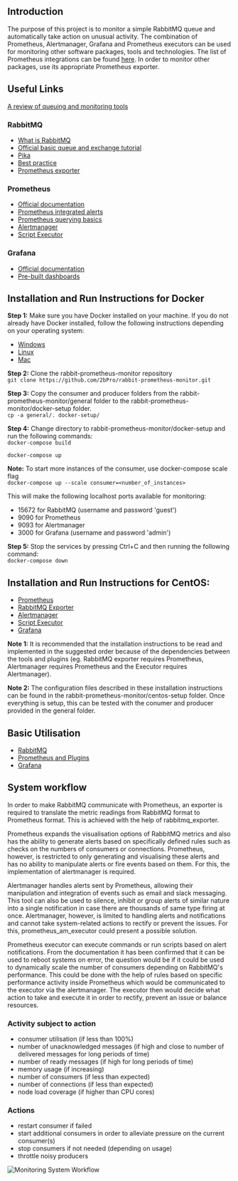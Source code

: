 ## Introduction  
The purpose of this project is to monitor a simple RabbitMQ queue and automatically take action on unusual activity. The combination of Prometheus, Alertmanager, Grafana and Prometheus executors can be used for monitoring other software packages, tools and technologies. The list of Prometheus integrations can be found [here](https://prometheus.io/docs/instrumenting/exporters/). In order to monitor other packages, use its appropriate Prometheus exporter.

## Useful Links  
[A review of queuing and monitoring tools](https://docs.google.com/presentation/d/1E9UC7Z4gX9Nnxdm-bwKdcTaw7ntdBsG_PwtkhZVzl1M/edit#slide=id.gc6f73a04f_0_0)

### RabbitMQ  
*  [What is RabbitMQ](https://www.cloudamqp.com/blog/2015-05-18-part1-rabbitmq-for-beginners-what-is-rabbitmq.html)
*  [Official basic queue and exchange tutorial](https://www.rabbitmq.com/tutorials/tutorial-one-python.html)
*  [Pika](https://pika.readthedocs.io/en/stable/intro.html)
*  [Best practice](https://www.cloudamqp.com/blog/2017-12-29-part1-rabbitmq-best-practice.html)
*  [Prometheus exporter](https://github.com/kbudde/rabbitmq_exporter)

### Prometheus  
*  [Official documentation](https://prometheus.io/docs/introduction/overview/)
*  [Prometheus integrated alerts](https://awesome-prometheus-alerts.grep.to/rules.html)
*  [Prometheus querying basics](https://prometheus.io/docs/prometheus/latest/querying/basics/)
*  [Alertmanager](https://itnext.io/prometheus-with-alertmanager-f2a1f7efabd6)
*  [Script Executor](https://github.com/imgix/prometheus-am-executor)

### Grafana  
*  [Official documentation](http://docs.grafana.org/)
*  [Pre-built dashboards](https://grafana.com/dashboards?search=rabbitmq)

## Installation and Run Instructions for Docker  
**Step 1:** Make sure you have Docker installed on your machine. If you do not already have Docker installed, follow the following instructions depending on your operating system:  
*  [Windows](https://docs.docker.com/docker-for-windows/install/)
*  [Linux](https://docs.docker.com/install/linux/docker-ce/ubuntu/)
*  [Mac](https://docs.docker.com/docker-for-mac/install/)

**Step 2:** Clone the rabbit-prometheus-monitor repository  
```git clone https://github.com/2bPro/rabbit-prometheus-monitor.git```

**Step 3:** Copy the consumer and producer folders from the rabbit-prometheus-monitor/general folder to the rabbit-prometheus-monitor/docker-setup folder.  
```cp -a general/. docker-setup/```

 **Step 4:** Change directory to rabbit-prometheus-monitor/docker-setup and run the following commands:  
```docker-compose build```

```docker-compose up```

**Note:** To start more instances of the consumer, use docker-compose scale flag  
```docker-compose up --scale consumer=<number_of_instances>```

This will make the following localhost ports available for monitoring:  
* 15672 for RabbitMQ (username and password 'guest')
* 9090 for Prometheus
* 9093 for Alertmanager
* 3000 for Grafana (username and password 'admin')

**Step 5:** Stop the services by pressing Ctrl+C and then running the following command:  
```docker-compose down```

## Installation and Run Instructions for CentOS:  
*  [Prometheus](https://github.com/2bPro/rabbit-prometheus-monitor/wiki/Installing-and-setting-up-Prometheus-on-CentOS)
*  [RabbitMQ Exporter](https://github.com/2bPro/rabbit-prometheus-monitor/wiki/Installing-and-setting-up-RabbitMQ-Exporter-on-CentOS)
*  [Alertmanager](https://github.com/2bPro/rabbit-prometheus-monitor/wiki/Installing-and-setting-up-Alertmanager-on-CentOS)
*  [Script Executor](https://github.com/2bPro/rabbit-prometheus-monitor/wiki/Installing-and-setting-up-Prometheus-Executor-on-CentOS)
*  [Grafana](https://github.com/2bPro/rabbit-prometheus-monitor/wiki/Installing-and-setting-up-Grafana-on-CentOS)

**Note 1:** It is recommended that the installation instructions to be read and implemented in the suggested order because of the dependencies between the tools and plugins (eg. RabbitMQ exporter requires Prometheus, Alertmanager requires Prometheus and the Executor requires Alertmanager).  

**Note 2:** The configuration files described in these installation instructions can be found in the rabbit-prometheus-monitor/centos-setup folder. Once everything is setup, this can be tested with the conumer and producer provided in the general folder.

## Basic Utilisation  
*  [RabbitMQ](https://github.com/2bPro/rabbit-prometheus-monitor/wiki/Basic-Utilisation-of-RabbitMQ)
*  [Prometheus and Plugins](https://github.com/2bPro/rabbit-prometheus-monitor/wiki/Basic-Utilisation-of-Prometheus-and-Plugins)
*  [Grafana](https://github.com/2bPro/rabbit-prometheus-monitor/wiki/Basic-Utilisation-of-Grafana)

## System workflow  
In order to make RabbitMQ communicate with Prometheus, an exporter is required to translate the metric readings from RabbitMQ format to Prometheus format. This is achieved with the help of rabbitmq_exporter.  

Prometheus expands the visualisation options of RabbitMQ metrics and also has the ability to generate alerts based on specifically defined rules such as checks on the numbers of consumers or connections. Prometheus, however, is restricted to only generating and visualising these alerts and has no ability to manipulate alerts or fire events based on them. For this, the implementation of alertmanager is required.  

Alertmanager handles alerts sent by Prometheus, allowing their manipulation and integration of events such as email and slack messaging. This tool can also be used to silence, inhibit or group alerts of similar nature into a single notification in case there are thousands of same type firing at once. Alertmanager, however, is limited to handling alerts and notifications and cannot take system-related actions to rectify or prevent the issues. For this, prometheus_am_executor could present a possible solution.  

Prometheus executor can execute commands or run scripts based on alert notifications. From the documentation it has been confirmed that it can be used to reboot systems on error, the question would be if it could be used to dynamically scale the number of consumers depending on RabbitMQ's performance. This could be done with the help of rules based on specific performance activity inside Prometheus which would be communicated to the executor via the alertmanager. The executor then would decide what action to take and execute it in order to rectify, prevent an issue or balance resources.  

### Activity subject to action  
* consumer utilisation (if less than 100%)
* number of unacknowledged messages (if high and close to number of delivered messages for long periods of time)
* number of ready messages (if high for long periods of time)
* memory usage (if increasing)
* number of consumers (if less than expected)
* number of connections (if less than expected)
* node load coverage (if higher than CPU cores)

### Actions  
* restart consumer if failed
* start additional consumers in order to alleviate pressure on the current consumer(s)
* stop consumers if not needed (depending on usage)
* throttle noisy producers

![Monitoring System Workflow](https://drive.google.com/uc?export=view&id=1zOLxaNZxBn-yx1_Ecb9_Ug4iQeGPCU9k)